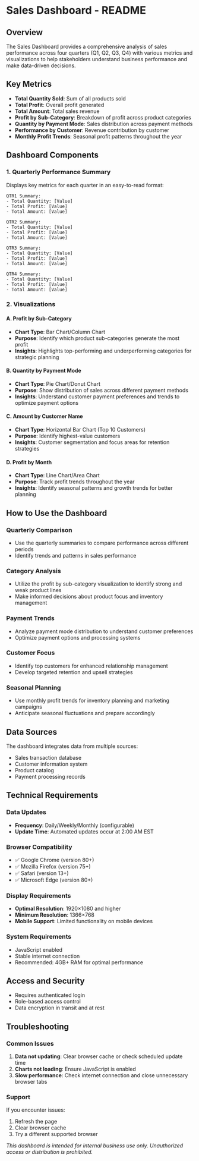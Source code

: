 # Sales Dashboard - README

## Overview
The Sales Dashboard provides a comprehensive analysis of sales performance across four quarters (Q1, Q2, Q3, Q4) with various metrics and visualizations to help stakeholders understand business performance and make data-driven decisions.

## Key Metrics
- **Total Quantity Sold**: Sum of all products sold
- **Total Profit**: Overall profit generated
- **Total Amount**: Total sales revenue
- **Profit by Sub-Category**: Breakdown of profit across product categories
- **Quantity by Payment Mode**: Sales distribution across payment methods
- **Performance by Customer**: Revenue contribution by customer
- **Monthly Profit Trends**: Seasonal profit patterns throughout the year

## Dashboard Components

### 1. Quarterly Performance Summary
Displays key metrics for each quarter in an easy-to-read format:

```
QTR1 Summary:
- Total Quantity: [Value]
- Total Profit: [Value]
- Total Amount: [Value]

QTR2 Summary:
- Total Quantity: [Value]
- Total Profit: [Value]
- Total Amount: [Value]

QTR3 Summary:
- Total Quantity: [Value]
- Total Profit: [Value]
- Total Amount: [Value]

QTR4 Summary:
- Total Quantity: [Value]
- Total Profit: [Value]
- Total Amount: [Value]
```

### 2. Visualizations

#### A. Profit by Sub-Category
- **Chart Type**: Bar Chart/Column Chart
- **Purpose**: Identify which product sub-categories generate the most profit
- **Insights**: Highlights top-performing and underperforming categories for strategic planning

#### B. Quantity by Payment Mode
- **Chart Type**: Pie Chart/Donut Chart
- **Purpose**: Show distribution of sales across different payment methods
- **Insights**: Understand customer payment preferences and trends to optimize payment options

#### C. Amount by Customer Name
- **Chart Type**: Horizontal Bar Chart (Top 10 Customers)
- **Purpose**: Identify highest-value customers
- **Insights**: Customer segmentation and focus areas for retention strategies

#### D. Profit by Month
- **Chart Type**: Line Chart/Area Chart
- **Purpose**: Track profit trends throughout the year
- **Insights**: Identify seasonal patterns and growth trends for better planning

## How to Use the Dashboard

### Quarterly Comparison
- Use the quarterly summaries to compare performance across different periods
- Identify trends and patterns in sales performance

### Category Analysis
- Utilize the profit by sub-category visualization to identify strong and weak product lines
- Make informed decisions about product focus and inventory management

### Payment Trends
- Analyze payment mode distribution to understand customer preferences
- Optimize payment options and processing systems

### Customer Focus
- Identify top customers for enhanced relationship management
- Develop targeted retention and upsell strategies

### Seasonal Planning
- Use monthly profit trends for inventory planning and marketing campaigns
- Anticipate seasonal fluctuations and prepare accordingly

## Data Sources
The dashboard integrates data from multiple sources:
- Sales transaction database
- Customer information system
- Product catalog
- Payment processing records

## Technical Requirements

### Data Updates
- **Frequency**: Daily/Weekly/Monthly (configurable)
- **Update Time**: Automated updates occur at 2:00 AM EST

### Browser Compatibility
- ✅ Google Chrome (version 80+)
- ✅ Mozilla Firefox (version 75+)
- ✅ Safari (version 13+)
- ✅ Microsoft Edge (version 80+)

### Display Requirements
- **Optimal Resolution**: 1920×1080 and higher
- **Minimum Resolution**: 1366×768
- **Mobile Support**: Limited functionality on mobile devices

### System Requirements
- JavaScript enabled
- Stable internet connection
- Recommended: 4GB+ RAM for optimal performance

## Access and Security
- Requires authenticated login
- Role-based access control
- Data encryption in transit and at rest

## Troubleshooting

### Common Issues
1. **Data not updating**: Clear browser cache or check scheduled update time
2. **Charts not loading**: Ensure JavaScript is enabled
3. **Slow performance**: Check internet connection and close unnecessary browser tabs

### Support
If you encounter issues:
1. Refresh the page
2. Clear browser cache
3. Try a different supported browser





*This dashboard is intended for internal business use only. Unauthorized access or distribution is prohibited.*
